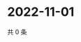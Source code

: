 # 2022-11-01

共 0 条

<!-- BEGIN WEIBO -->
<!-- 最后更新时间 Tue Nov 01 2022 02:24:15 GMT+0800 (China Standard Time) -->

<!-- END WEIBO -->
